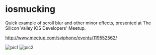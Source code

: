 iosmucking
==========

Quick example of scroll blur and other minor effects, presented at The Silicon Valley iOS Developers' Meetup.

http://www.meetup.com/sviphone/events/119552562/

![pic1](https://github.com/ihuxley/iosmucking/new/master/iguana_screen1.png) ![pic2](https://github.com/ihuxley/iosmucking/new/master/iguana_screen2.png)
